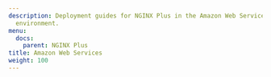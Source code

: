 ```yaml
---
description: Deployment guides for NGINX Plus in the Amazon Web Services (AWS) cloud
  environment.
menu:
  docs:
    parent: NGINX Plus
title: Amazon Web Services
weight: 100
---
```

